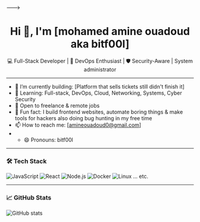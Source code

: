 --->
<h1 align="center">Hi 👋, I'm [mohamed amine ouadoud aka bitf00l]</h1>
<p align="center">
  💻 Full-Stack Developer | 🚀 DevOps Enthusiast | 🛡️ Security-Aware | System administrator
</p>

---

- 🔭 I’m currently building: [Platform that sells tickets still didn't finish it]
- 🌱 Learning: Full-stack, DevOps, Cloud, Networking, Systems, Cyber Security
- 💼 Open to freelance & remote jobs
- 🧠 Fun fact: I build frontend websites, automate boring things & make tools for hackers also doing bug hunting in my free time
- 📫 How to reach me: [amineouadoud0@gmail.com]
- - 😄 Pronouns: bitf00l

---

### 🛠️ Tech Stack

![JavaScript](https://img.shields.io/badge/-JavaScript-black?style=flat-square&logo=javascript)
![React](https://img.shields.io/badge/-React-black?style=flat-square&logo=react)
![Node.js](https://img.shields.io/badge/-Node.js-black?style=flat-square&logo=node.js)
![Docker](https://img.shields.io/badge/-Docker-black?style=flat-square&logo=docker)
![Linux](https://img.shields.io/badge/-Linux-black?style=flat-square&logo=linux)
... etc.

---

### 📈 GitHub Stats

![GitHub stats](https://github-readme-stats.vercel.app/api?username=yourusername&show_icons=true&theme=radical)

